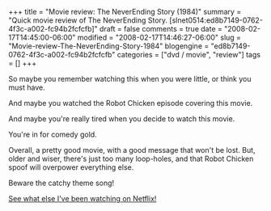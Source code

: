 +++
title = "Movie review: The NeverEnding Story (1984)"
summary = "Quick movie review of The NeverEnding Story. [slnet0514:ed8b7149-0762-4f3c-a002-fc94b2fcfcfb]"
draft = false
comments = true
date = "2008-02-17T14:45:00-06:00"
modified = "2008-02-17T14:46:27-06:00"
slug = "Movie-review-The-NeverEnding-Story-1984"
blogengine = "ed8b7149-0762-4f3c-a002-fc94b2fcfcfb"
categories = ["dvd / movie", "review"]
tags = []
+++

<p>
So maybe you remember watching this when you were little, or think you must have. 
</p>
<p>
And maybe you watched the Robot Chicken episode covering this movie. 
</p>
<p>
And maybe you&#39;re really tired when you decide to watch this movie. 
</p>
<p>
You&#39;re in for comedy gold. 
</p>
<p>
Overall, a pretty good movie, with a good message that won&#39;t be lost. But, older and wiser, there&#39;s just too many loop-holes, and that Robot Chicken spoof will overpower everything else. 
</p>
<p>
Beware the catchy theme song! 
</p>
<p>
<a href="/words/post/Netflix-shipping-for-Madison-WI-Year-2.aspx">See what else I&#39;ve been watching on Netflix!</a> 
</p>

